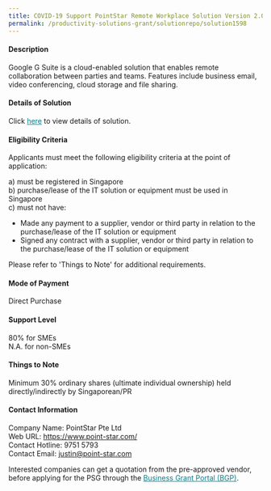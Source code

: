 ```yaml
---
title: COVID-19 Support PointStar Remote Workplace Solution Version 2.0 - Enterprise Plus (Google Workplace)
permalink: /productivity-solutions-grant/solutionrepo/solution1598
---
```


#### Description

Google G Suite is a cloud-enabled solution that enables remote collaboration between parties and teams. Features include business email, video conferencing, cloud storage and file sharing.   

#### Details of Solution

Click <a href='https://govassist.gobusiness.gov.sg/images/psg/Desensitised_PointStar_Annex_3_CR_wef_12_Nov_2020_Part_5.pdf' style='color:#037e8a'>here</a> to view details of solution.

#### Eligibility Criteria

Applicants must meet the following eligibility criteria at the point of application:

a) must be registered in Singapore <br>
b) purchase/lease of the IT solution or equipment must be used in Singapore <br>
c) must not have:
- Made any payment to a supplier, vendor or third party in relation to the purchase/lease of the IT solution or equipment
- Signed any contract with a supplier, vendor or third party in relation to the purchase/lease of the IT solution or equipment

Please refer to 'Things to Note' for additional requirements.

#### Mode of Payment
Direct Purchase

#### Support Level
80% for SMEs <br>
N.A. for non-SMEs

#### Things to Note
Minimum 30% ordinary shares (ultimate individual ownership) held directly/indirectly by Singaporean/PR

#### Contact Information
Company Name: PointStar Pte Ltd<br>Web URL: https://www.point-star.com/<br>Contact Hotline: 9751 5793<br>Contact Email: justin@point-star.com

Interested companies can get a quotation from the pre-approved vendor, before applying for the PSG through the <a target='_blank' style='color:#037e8a' href='https://www.businessgrants.gov.sg/'>Business Grant Portal (BGP)</a>.
